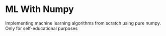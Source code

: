# ML With Numpy

Implementing machine learning algorithms from scratch using pure numpy.  
Only for self-educational purposes